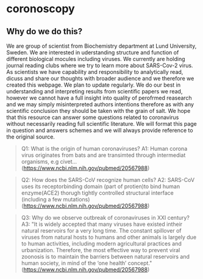 # coronoscopy

## Why do we do this?
We are group of scientist from Biochemistry department at Lund University, Sweden. We are interested in uderstanding structure and function of different biological mocules including viruses. We currently are holding journal reading clubs where we try to learn more about SARS-Cov-2 virus. As scientists we have capability and responsibility to analytically read, dicuss and share our thoughts with broader audience and we therefore we created this webpage. We plan to update regularly. We do our best in understanding and interpreting results from scientific papers we read, however we cannot have a full insight into quality of perofrmed reasearch and we may simply misinterpreted authors intentions therefore as with any scientific conclusion they should be taken with the grain of salt. We hope that this resource can answer some questions related to coronavirus without necessarily reading full scientific literature. We will format this page in question and answers schemes and we will always provide reference to the original source.


> Q1: What is the origin of human coronaviruses?
> A1: Human corona virus originates from bats and are transimted through intermediat organisms, e.g civet... (https://www.ncbi.nlm.nih.gov/pubmed/20567988)

> Q2: How does the SARS-CoV recognize human cells?
> A2: SARS-CoV uses its receptorbinding domain (part of protien)to bind human enzyme(ACE2) thorugh tightly controlled structural interface (including a few mutations) (https://www.ncbi.nlm.nih.gov/pubmed/20567988)

> Q3: Why do we observe outbreak of coronaviruses in XXI century?
> A3: "It is widely accepted that many viruses have existed intheir natural reservoirs for a very long time. The constant spillover of viruses from natural hosts to humans and other animals is largely due to human activities, including modern agricultural practices and urbanization. Therefore, the most effective way to prevent viral zoonosis is to maintain the barriers between natural reservoirs and human society, in mind of the ‘one health’ concept." (https://www.ncbi.nlm.nih.gov/pubmed/20567988)
